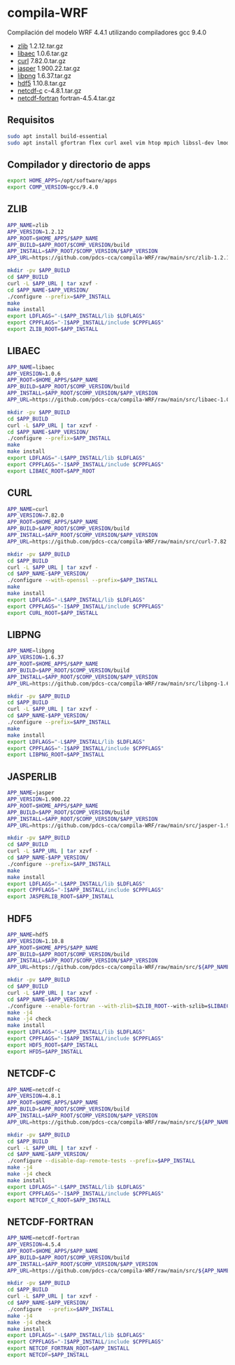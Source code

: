# compila-WRF

Compilación del modelo WRF 4.4.1 utilizando compiladores gcc 9.4.0

* [zlib](README.md#zlib) 1.2.12.tar.gz
* [libaec](README.md#libaec) 1.0.6.tar.gz
* [curl](README.md#curl) 7.82.0.tar.gz
* [jasper](README.md#jasper) 1.900.22.tar.gz
* [libpng](README.md#libpng) 1.6.37.tar.gz
* [hdf5](README.md#hdf5) 1.10.8.tar.gz
* [netcdf-c](README.md#netcdf-c) c-4.8.1.tar.gz
* [netcdf-fortran](README.md#netcdf-fortran) fortran-4.5.4.tar.gz

## Requisitos
~~~bash
sudo apt install build-essential
sudo apt install gfortran flex curl axel vim htop mpich libssl-dev lmod mc git
~~~
## Compilador y directorio de apps
~~~bash
export HOME_APPS=/opt/software/apps
export COMP_VERSION=gcc/9.4.0
~~~


## ZLIB

~~~bash
APP_NAME=zlib
APP_VERSION=1.2.12
APP_ROOT=$HOME_APPS/$APP_NAME
APP_BUILD=$APP_ROOT/$COMP_VERSION/build
APP_INSTALL=$APP_ROOT/$COMP_VERSION/$APP_VERSION
APP_URL=https://github.com/pdcs-cca/compila-WRF/raw/main/src/zlib-1.2.12.tar.gz
~~~

~~~bash
mkdir -pv $APP_BUILD
cd $APP_BUILD
curl -L $APP_URL | tar xzvf -
cd $APP_NAME-$APP_VERSION/
./configure --prefix=$APP_INSTALL  
make
make install
export LDFLAGS="-L$APP_INSTALL/lib $LDFLAGS"
export CPPFLAGS="-I$APP_INSTALL/include $CPPFLAGS"
export ZLIB_ROOT=$APP_INSTALL
~~~

## LIBAEC
~~~bash
APP_NAME=libaec
APP_VERSION=1.0.6
APP_ROOT=$HOME_APPS/$APP_NAME
APP_BUILD=$APP_ROOT/$COMP_VERSION/build
APP_INSTALL=$APP_ROOT/$COMP_VERSION/$APP_VERSION
APP_URL=https://github.com/pdcs-cca/compila-WRF/raw/main/src/libaec-1.0.6.tar.gz
~~~
~~~bash
mkdir -pv $APP_BUILD
cd $APP_BUILD
curl -L $APP_URL | tar xzvf -
cd $APP_NAME-$APP_VERSION/
./configure --prefix=$APP_INSTALL  
make
make install
export LDFLAGS="-L$APP_INSTALL/lib $LDFLAGS"
export CPPFLAGS="-I$APP_INSTALL/include $CPPFLAGS"
export LIBAEC_ROOT=$APP_ROOT
~~~

## CURL

~~~bash
APP_NAME=curl
APP_VERSION=7.82.0
APP_ROOT=$HOME_APPS/$APP_NAME
APP_BUILD=$APP_ROOT/$COMP_VERSION/build
APP_INSTALL=$APP_ROOT/$COMP_VERSION/$APP_VERSION
APP_URL=https://github.com/pdcs-cca/compila-WRF/raw/main/src/curl-7.82.0.tar.gz
~~~
~~~bash
mkdir -pv $APP_BUILD
cd $APP_BUILD
curl -L $APP_URL | tar xzvf -
cd $APP_NAME-$APP_VERSION/
./configure --with-openssl --prefix=$APP_INSTALL  
make
make install
export LDFLAGS="-L$APP_INSTALL/lib $LDFLAGS"
export CPPFLAGS="-I$APP_INSTALL/include $CPPFLAGS"
export CURL_ROOT=$APP_INSTALL
~~~

## LIBPNG

~~~bash
APP_NAME=libpng
APP_VERSION=1.6.37
APP_ROOT=$HOME_APPS/$APP_NAME
APP_BUILD=$APP_ROOT/$COMP_VERSION/build
APP_INSTALL=$APP_ROOT/$COMP_VERSION/$APP_VERSION
APP_URL=https://github.com/pdcs-cca/compila-WRF/raw/main/src/libpng-1.6.37.tar.gz
~~~

~~~bash
mkdir -pv $APP_BUILD
cd $APP_BUILD
curl -L $APP_URL | tar xzvf -
cd $APP_NAME-$APP_VERSION/
./configure --prefix=$APP_INSTALL  
make
make install
export LDFLAGS="-L$APP_INSTALL/lib $LDFLAGS"
export CPPFLAGS="-I$APP_INSTALL/include $CPPFLAGS"
export LIBPNG_ROOT=$APP_INSTALL
~~~

## JASPERLIB 

~~~bash
APP_NAME=jasper
APP_VERSION=1.900.22
APP_ROOT=$HOME_APPS/$APP_NAME
APP_BUILD=$APP_ROOT/$COMP_VERSION/build
APP_INSTALL=$APP_ROOT/$COMP_VERSION/$APP_VERSION
APP_URL=https://github.com/pdcs-cca/compila-WRF/raw/main/src/jasper-1.900.22.tar.gz
~~~

~~~bash
mkdir -pv $APP_BUILD
cd $APP_BUILD
curl -L $APP_URL | tar xzvf -
cd $APP_NAME-$APP_VERSION/
./configure --prefix=$APP_INSTALL  
make
make install
export LDFLAGS="-L$APP_INSTALL/lib $LDFLAGS"
export CPPFLAGS="-I$APP_INSTALL/include $CPPFLAGS"
export JASPERLIB_ROOT=$APP_INSTALL
~~~

## HDF5

~~~bash
APP_NAME=hdf5
APP_VERSION=1.10.8
APP_ROOT=$HOME_APPS/$APP_NAME
APP_BUILD=$APP_ROOT/$COMP_VERSION/build
APP_INSTALL=$APP_ROOT/$COMP_VERSION/$APP_VERSION
APP_URL=https://github.com/pdcs-cca/compila-WRF/raw/main/src/${APP_NAME}-${APP_VERSION}.tar.gz
~~~

~~~bash
mkdir -pv $APP_BUILD
cd $APP_BUILD
curl -L $APP_URL | tar xzvf -
cd $APP_NAME-$APP_VERSION/
./configure --enable-fortran --with-zlib=$ZLIB_ROOT--with-szlib=$LIBAEC_ROOT --prefix=$APP_INSTALL  
make -j4
make -j4 check
make install
export LDFLAGS="-L$APP_INSTALL/lib $LDFLAGS"
export CPPFLAGS="-I$APP_INSTALL/include $CPPFLAGS"
export HDF5_ROOT=$APP_INSTALL
export HFD5=$APP_INSTALL
~~~


## NETCDF-C
~~~bash
APP_NAME=netcdf-c
APP_VERSION=4.8.1
APP_ROOT=$HOME_APPS/$APP_NAME
APP_BUILD=$APP_ROOT/$COMP_VERSION/build
APP_INSTALL=$APP_ROOT/$COMP_VERSION/$APP_VERSION
APP_URL=https://github.com/pdcs-cca/compila-WRF/raw/main/src/${APP_NAME}-${APP_VERSION}.tar.gz
~~~

~~~bash
mkdir -pv $APP_BUILD
cd $APP_BUILD
curl -L $APP_URL | tar xzvf -
cd $APP_NAME-$APP_VERSION/
./configure --disable-dap-remote-tests --prefix=$APP_INSTALL  
make -j4
make -j4 check
make install
export LDFLAGS="-L$APP_INSTALL/lib $LDFLAGS"
export CPPFLAGS="-I$APP_INSTALL/include $CPPFLAGS"
export NETCDF_C_ROOT=$APP_INSTALL
~~~


## NETCDF-FORTRAN
~~~bash
APP_NAME=netcdf-fortran
APP_VERSION=4.5.4
APP_ROOT=$HOME_APPS/$APP_NAME
APP_BUILD=$APP_ROOT/$COMP_VERSION/build
APP_INSTALL=$APP_ROOT/$COMP_VERSION/$APP_VERSION
APP_URL=https://github.com/pdcs-cca/compila-WRF/raw/main/src/${APP_NAME}-${APP_VERSION}.tar.gz
~~~

~~~bash
mkdir -pv $APP_BUILD
cd $APP_BUILD
curl -L $APP_URL | tar xzvf -
cd $APP_NAME-$APP_VERSION/
./configure  --prefix=$APP_INSTALL  
make -j4
make -j4 check
make install
export LDFLAGS="-L$APP_INSTALL/lib $LDFLAGS"
export CPPFLAGS="-I$APP_INSTALL/include $CPPFLAGS"
export NETCDF_FORTRAN_ROOT=$APP_INSTALL
export NETCDF=$APP_INSTALL
~~~
